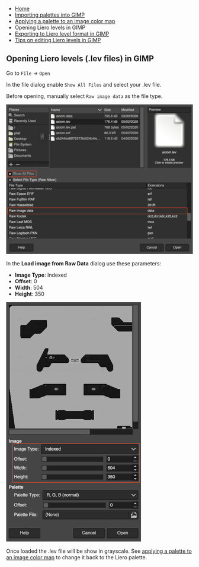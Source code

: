 * [Home](/README.md)
* [Importing palettes into GIMP](/doc/import_palettes.md)
* [Applying a palette to an image color map](/doc/set_color_map.md)
* Opening Liero levels in GIMP
* [Exporting to Liero level format in GIMP](/doc/save_lev_file.md)
* [Tips on editing Liero levels in GIMP](/doc/editing_tips.md)

## Opening Liero levels (.lev files) in GIMP

Go to `File` → `Open`

In the file dialog enable `Show All Files` and select your .lev file.

Before opening, manually select `Raw image data` as the file type.

![Indexed mode](/screenshots/file-open-dialog.png)

In the **Load image from Raw Data** dialog use these parameters:

* **Image Type**: Indexed
* **Offset**: 0
* **Width**: 504
* **Height**: 350

![Indexed mode](/screenshots/load-raw-image-dialog.png)

Once loaded the .lev file will be show in grayscale. See [applying a palette to
an image color map](/doc/set_color_map.md) to change it back to the Liero palette.
